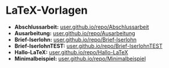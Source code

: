 # LaTeX-Vorlagen

* **Abschlussarbeit:** [user.github.io/repo/Abschlussarbeit](http://user.github.io/repo/Abschlussarbeit)
* **Ausarbeitung:** [user.github.io/repo/Ausarbeitung](http://user.github.io/repo/Ausarbeitung)
* **Brief-Iserlohn:** [user.github.io/repo/Brief-Iserlohn](http://user.github.io/repo/Brief-Iserlohn)
* **Brief-IserlohnTEST:** [user.github.io/repo/Brief-IserlohnTEST](http://user.github.io/repo/Brief-IserlohnTEST)
* **Hallo-LaTeX:** [user.github.io/repo/Hallo-LaTeX](http://user.github.io/repo/Hallo-LaTeX)
* **Minimalbeispiel:** [user.github.io/repo/Minimalbeispiel](http://user.github.io/repo/Minimalbeispiel)

